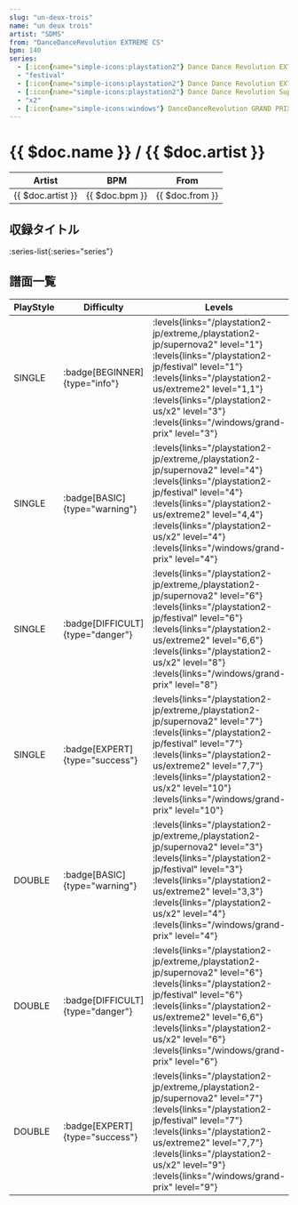 ```yaml
---
slug: "un-deux-trois"
name: "un deux trois"
artist: "SDMS"
from: "DanceDanceRevolution EXTREME CS"
bpm: 140
series:
  - [:icon{name="simple-icons:playstation2"} Dance Dance Revolution EXTREME :icon{name="flag:jp-4x3"}](/playstation2-jp/extreme)
  - "festival"
  - [:icon{name="simple-icons:playstation2"} Dance Dance Revolution EXTREME 2 :icon{name="flag:us-4x3"}](/playstation2-us/extreme2)
  - [:icon{name="simple-icons:playstation2"} Dance Dance Revolution SuperNOVA2 :icon{name="flag:jp-4x3"}](/playstation2-jp/supernova2)
  - "x2"
  - [:icon{name="simple-icons:windows"} DanceDanceRevolution GRAND PRIX (グランプリプレー)](/windows/grand-prix)
---
```


# {{ $doc.name }} / {{ $doc.artist }}

|Artist|BPM|From|
|------|---|----|
|{{ $doc.artist }}|{{ $doc.bpm }}|{{ $doc.from }}|

## 収録タイトル

:series-list{:series="series"}

## 譜面一覧

|PlayStyle|Difficulty|Levels|Notes|Movie|
|---------|----------|------|-----|-----|
|SINGLE| :badge[BEGINNER]{type="info"}| :levels{links="/playstation2-jp/extreme,/playstation2-jp/supernova2" level="1"} :levels{links="/playstation2-jp/festival" level="1"}  :levels{links="/playstation2-us/extreme2" level="1,1"} :levels{links="/playstation2-us/x2" level="3"}  :levels{links="/windows/grand-prix" level="3"}|102/0||
|SINGLE| :badge[BASIC]{type="warning"}| :levels{links="/playstation2-jp/extreme,/playstation2-jp/supernova2" level="4"} :levels{links="/playstation2-jp/festival" level="4"}  :levels{links="/playstation2-us/extreme2" level="4,4"} :levels{links="/playstation2-us/x2" level="4"}  :levels{links="/windows/grand-prix" level="4"}|121/25||
|SINGLE| :badge[DIFFICULT]{type="danger"}| :levels{links="/playstation2-jp/extreme,/playstation2-jp/supernova2" level="6"} :levels{links="/playstation2-jp/festival" level="6"}  :levels{links="/playstation2-us/extreme2" level="6,6"} :levels{links="/playstation2-us/x2" level="8"}  :levels{links="/windows/grand-prix" level="8"}|187/34||
|SINGLE| :badge[EXPERT]{type="success"}| :levels{links="/playstation2-jp/extreme,/playstation2-jp/supernova2" level="7"} :levels{links="/playstation2-jp/festival" level="7"}  :levels{links="/playstation2-us/extreme2" level="7,7"} :levels{links="/playstation2-us/x2" level="10"}  :levels{links="/windows/grand-prix" level="10"}|267/11||
|DOUBLE| :badge[BASIC]{type="warning"}| :levels{links="/playstation2-jp/extreme,/playstation2-jp/supernova2" level="3"} :levels{links="/playstation2-jp/festival" level="3"}  :levels{links="/playstation2-us/extreme2" level="3,3"} :levels{links="/playstation2-us/x2" level="4"}  :levels{links="/windows/grand-prix" level="4"}|113/4||
|DOUBLE| :badge[DIFFICULT]{type="danger"}| :levels{links="/playstation2-jp/extreme,/playstation2-jp/supernova2" level="6"} :levels{links="/playstation2-jp/festival" level="6"}  :levels{links="/playstation2-us/extreme2" level="6,6"} :levels{links="/playstation2-us/x2" level="6"}  :levels{links="/windows/grand-prix" level="6"}|160/13||
|DOUBLE| :badge[EXPERT]{type="success"}| :levels{links="/playstation2-jp/extreme,/playstation2-jp/supernova2" level="7"} :levels{links="/playstation2-jp/festival" level="7"}  :levels{links="/playstation2-us/extreme2" level="7,7"} :levels{links="/playstation2-us/x2" level="9"}  :levels{links="/windows/grand-prix" level="9"}|225/13||
